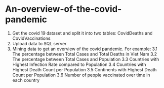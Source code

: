 # An-overview-of-the-covid-pandemic
1. Get the covid 19 dataset and split it into two tables: CovidDeaths and CovidVaccinations
2. Upload data to SQL server
3. Mining data to get an overview of the covid pandemic. For example:
3.1 The percentage between Total Cases and Total Deaths in Viet Nam
3.2 The percentage between Total Cases and Population
3.3 Countries with Highest Infection Rate compared to Population
3.4 Countries with Highest Death Count per Population
3.5 Continents with Highest Death Count per Population
3.6 Number of people vaccinated over time in each country
